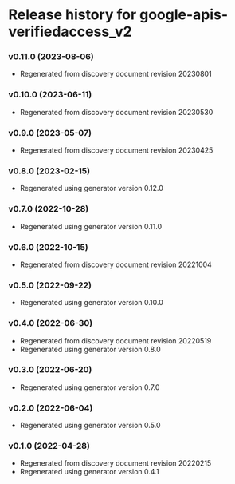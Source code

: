 # Release history for google-apis-verifiedaccess_v2

### v0.11.0 (2023-08-06)

* Regenerated from discovery document revision 20230801

### v0.10.0 (2023-06-11)

* Regenerated from discovery document revision 20230530

### v0.9.0 (2023-05-07)

* Regenerated from discovery document revision 20230425

### v0.8.0 (2023-02-15)

* Regenerated using generator version 0.12.0

### v0.7.0 (2022-10-28)

* Regenerated using generator version 0.11.0

### v0.6.0 (2022-10-15)

* Regenerated from discovery document revision 20221004

### v0.5.0 (2022-09-22)

* Regenerated using generator version 0.10.0

### v0.4.0 (2022-06-30)

* Regenerated from discovery document revision 20220519
* Regenerated using generator version 0.8.0

### v0.3.0 (2022-06-20)

* Regenerated using generator version 0.7.0

### v0.2.0 (2022-06-04)

* Regenerated using generator version 0.5.0

### v0.1.0 (2022-04-28)

* Regenerated from discovery document revision 20220215
* Regenerated using generator version 0.4.1

